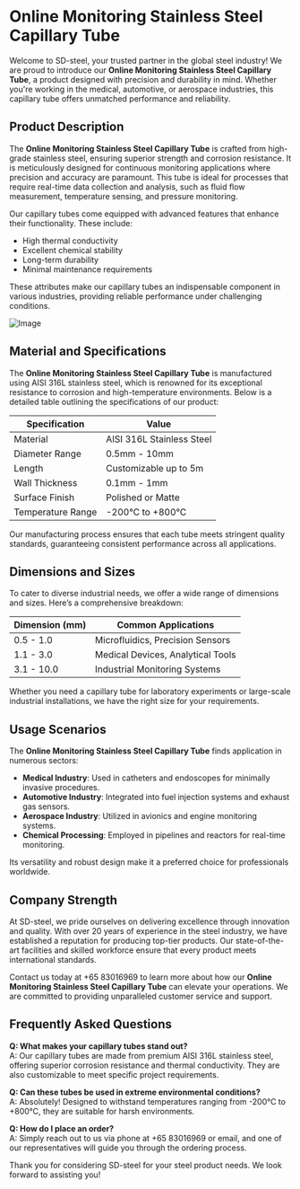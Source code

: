 # Online Monitoring Stainless Steel Capillary Tube

Welcome to SD-steel, your trusted partner in the global steel industry! We are proud to introduce our **Online Monitoring Stainless Steel Capillary Tube**, a product designed with precision and durability in mind. Whether you're working in the medical, automotive, or aerospace industries, this capillary tube offers unmatched performance and reliability. 

## Product Description

The **Online Monitoring Stainless Steel Capillary Tube** is crafted from high-grade stainless steel, ensuring superior strength and corrosion resistance. It is meticulously designed for continuous monitoring applications where precision and accuracy are paramount. This tube is ideal for processes that require real-time data collection and analysis, such as fluid flow measurement, temperature sensing, and pressure monitoring.

Our capillary tubes come equipped with advanced features that enhance their functionality. These include:

- High thermal conductivity
- Excellent chemical stability
- Long-term durability
- Minimal maintenance requirements

These attributes make our capillary tubes an indispensable component in various industries, providing reliable performance under challenging conditions.

![Image](https://github.com/user-attachments/assets/2567258e-e124-4816-932d-1809bd27ef0b)

## Material and Specifications

The **Online Monitoring Stainless Steel Capillary Tube** is manufactured using AISI 316L stainless steel, which is renowned for its exceptional resistance to corrosion and high-temperature environments. Below is a detailed table outlining the specifications of our product:

| Specification         | Value                  |
|-----------------------|------------------------|
| Material              | AISI 316L Stainless Steel |
| Diameter Range        | 0.5mm - 10mm           |
| Length                | Customizable up to 5m  |
| Wall Thickness        | 0.1mm - 1mm            |
| Surface Finish        | Polished or Matte      |
| Temperature Range     | -200°C to +800°C       |

Our manufacturing process ensures that each tube meets stringent quality standards, guaranteeing consistent performance across all applications.

## Dimensions and Sizes

To cater to diverse industrial needs, we offer a wide range of dimensions and sizes. Here’s a comprehensive breakdown:

| Dimension (mm) | Common Applications               |
|----------------|-----------------------------------|
| 0.5 - 1.0      | Microfluidics, Precision Sensors  |
| 1.1 - 3.0      | Medical Devices, Analytical Tools |
| 3.1 - 10.0     | Industrial Monitoring Systems    |

Whether you need a capillary tube for laboratory experiments or large-scale industrial installations, we have the right size for your requirements.

## Usage Scenarios

The **Online Monitoring Stainless Steel Capillary Tube** finds application in numerous sectors:

- **Medical Industry**: Used in catheters and endoscopes for minimally invasive procedures.
- **Automotive Industry**: Integrated into fuel injection systems and exhaust gas sensors.
- **Aerospace Industry**: Utilized in avionics and engine monitoring systems.
- **Chemical Processing**: Employed in pipelines and reactors for real-time monitoring.

Its versatility and robust design make it a preferred choice for professionals worldwide.

## Company Strength

At SD-steel, we pride ourselves on delivering excellence through innovation and quality. With over 20 years of experience in the steel industry, we have established a reputation for producing top-tier products. Our state-of-the-art facilities and skilled workforce ensure that every product meets international standards.

Contact us today at +65 83016969 to learn more about how our **Online Monitoring Stainless Steel Capillary Tube** can elevate your operations. We are committed to providing unparalleled customer service and support.

## Frequently Asked Questions

**Q: What makes your capillary tubes stand out?**  
A: Our capillary tubes are made from premium AISI 316L stainless steel, offering superior corrosion resistance and thermal conductivity. They are also customizable to meet specific project requirements.

**Q: Can these tubes be used in extreme environmental conditions?**  
A: Absolutely! Designed to withstand temperatures ranging from -200°C to +800°C, they are suitable for harsh environments.

**Q: How do I place an order?**  
A: Simply reach out to us via phone at +65 83016969 or email, and one of our representatives will guide you through the ordering process.

Thank you for considering SD-steel for your steel product needs. We look forward to assisting you!